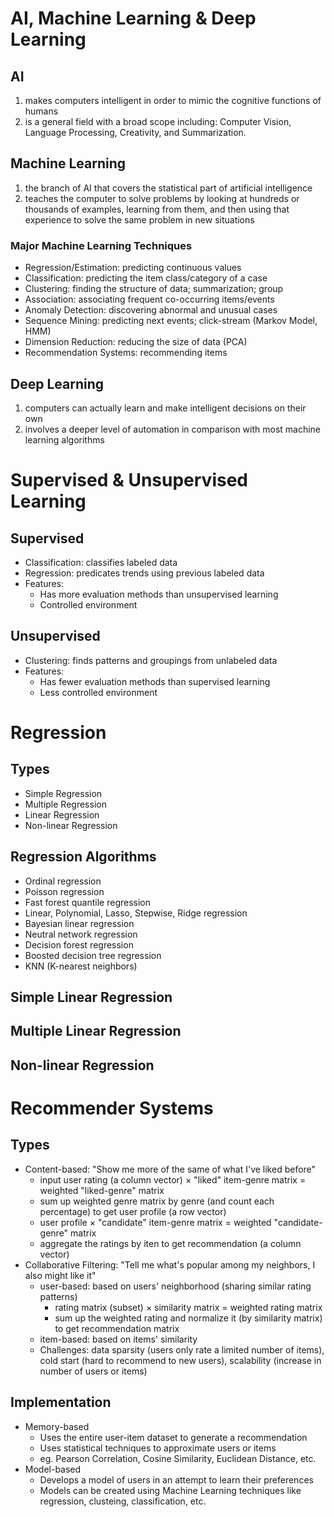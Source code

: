 # AI, Machine Learning & Deep Learning
## AI
1. makes computers intelligent in order to mimic the cognitive functions of humans
2. is a general field with a broad scope including: Computer Vision, Language Processing, Creativity, and Summarization.
## Machine Learning
1. the branch of AI that covers the statistical part of artificial intelligence
2. teaches the computer to solve problems by looking at hundreds or thousands of examples, learning from them, and then using that experience to solve the same problem in new situations
### Major Machine Learning Techniques
* Regression/Estimation: predicting continuous values
* Classification: predicting the item class/category of a case
* Clustering: finding the structure of data; summarization; group
* Association: associating frequent co-occurring items/events
* Anomaly Detection: discovering abnormal and unusual cases
* Sequence Mining: predicting next events; click-stream (Markov Model, HMM)
* Dimension Reduction: reducing the size of data (PCA)
* Recommendation Systems: recommending items
## Deep Learning
1. computers can actually learn and make intelligent decisions on their own
2. involves a deeper level of automation in comparison with most machine learning algorithms
# Supervised & Unsupervised Learning
## Supervised
* Classification: classifies labeled data
* Regression: predicates trends using previous labeled data
* Features:
  * Has more evaluation methods than unsupervised learning
  * Controlled environment
## Unsupervised
* Clustering: finds patterns and groupings from unlabeled data
* Features:
  * Has fewer evaluation methods than supervised learning
  * Less controlled environment
# Regression
## Types
* Simple Regression
* Multiple Regression
* Linear Regression
* Non-linear Regression
## Regression Algorithms
* Ordinal regression
* Poisson regression
* Fast forest quantile regression
* Linear, Polynomial, Lasso, Stepwise, Ridge regression
* Bayesian linear regression
* Neutral network regression
* Decision forest regression
* Boosted decision tree regression
* KNN (K-nearest neighbors)
## Simple Linear Regression

## Multiple Linear Regression
## Non-linear Regression
# Recommender Systems
## Types
* Content-based: "Show me more of the same of what I've liked before"  
  * input user rating (a column vector) × "liked" item-genre matrix = weighted "liked-genre" matrix
  * sum up weighted genre matrix by genre (and count each percentage) to get user profile (a row vector)
  * user profile × "candidate" item-genre matrix = weighted "candidate-genre" matrix
  * aggregate the ratings by iten to get recommendation (a column vector)
* Collaborative Filtering: "Tell me what's popular among my neighbors, I also might like it"
  * user-based: based on users' neighborhood (sharing similar rating patterns)
    * rating matrix (subset) × similarity matrix = weighted rating matrix
    * sum up the weighted rating and normalize it (by similarity matrix) to get recommendation matrix
  * item-based: based on items' similarity
  * Challenges: data sparsity (users only rate a limited number of items), cold start (hard to recommend to new users), scalability (increase in number of users or items)
## Implementation
* Memory-based
  * Uses the entire user-item dataset to generate a recommendation
  * Uses statistical techniques to approximate users or items
  * eg. Pearson Correlation, Cosine Similarity, Euclidean Distance, etc.
* Model-based
  * Develops a model of users in an attempt to learn their preferences
  * Models can be created using Machine Learning techniques like regression, clusteing, classification, etc. 
